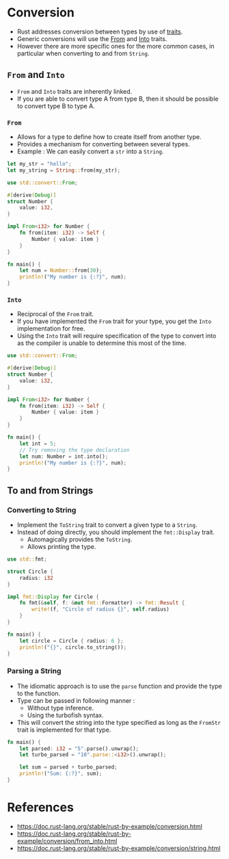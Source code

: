 # Conversion
* Rust addresses conversion between types by use of [traits](https://github.com/pravsemilo/rust-notes/blob/master/doc.rust-lang.org/Rust_By_Example/Traits.md).
* Generic conversions will use the [From](https://doc.rust-lang.org/std/convert/trait.From.html) and [Into](https://doc.rust-lang.org/std/convert/trait.Into.html) traits.
* However there are more specific ones for the more common cases, in particular when converting to and from `String`.
## `From` and `Into`
* `From` and `Into` traits are inherently linked.
* If you are able to convert type A from type B, then it should be possible to convert type B to type A.
### `From`
* Allows for a type to define how to create itself from another type.
* Provides a mechanism for converting between several types.
* Example : We can easily convert a `str` into a `String`.
```rust
let my_str = "hello";
let my_string = String::from(my_str);
```
```rust
use std::convert::From;

#[derive(Debug)]
struct Number {
    value: i32,
}

impl From<i32> for Number {
    fn from(item: i32) -> Self {
        Number { value: item }
    }
}

fn main() {
    let num = Number::from(30);
    println!("My number is {:?}", num);
}
```
### `Into`
* Reciprocal of the `From` trait.
* If you have implemented the `From` trait for your type, you get the `Into` implementation for free.
* Using the `Into` trait will require specification of the type to convert into as the compiler is unable to determine this most of the time.
```rust
use std::convert::From;

#[derive(Debug)]
struct Number {
    value: i32,
}

impl From<i32> for Number {
    fn from(item: i32) -> Self {
        Number { value: item }
    }
}

fn main() {
    let int = 5;
    // Try removing the type declaration
    let num: Number = int.into();
    println!("My number is {:?}", num);
}
```
## To and from Strings
### Converting to String
* Implement the `ToString` trait to convert a given type to a `String`.
* Instead of doing directly, you should implement the `fmt::Display` trait.
	* Automagically provides the `ToString`.
	* Allows printing the type.
```rust
use std::fmt;

struct Circle {
    radius: i32
}

impl fmt::Display for Circle {
    fn fmt(&self, f: &mut fmt::Formatter) -> fmt::Result {
        write!(f, "Circle of radius {}", self.radius)
    }
}

fn main() {
    let circle = Circle { radius: 6 };
    println!("{}", circle.to_string());
}
```
### Parsing a String
* The idiomatic approach is to use the `parse` function and provide the type to the function.
* Type can be passed in following manner :
	* Without type inference.
	* Using the turbofish syntax.
* This will convert the string into the type specified as long as the `FromStr` trait is implemented for that type.
```rust
fn main() {
    let parsed: i32 = "5".parse().unwrap();
    let turbo_parsed = "10".parse::<i32>().unwrap();

    let sum = parsed + turbo_parsed;
    println!("Sum: {:?}", sum);
}
```
# References
* https://doc.rust-lang.org/stable/rust-by-example/conversion.html
* https://doc.rust-lang.org/stable/rust-by-example/conversion/from_into.html
* https://doc.rust-lang.org/stable/rust-by-example/conversion/string.html
